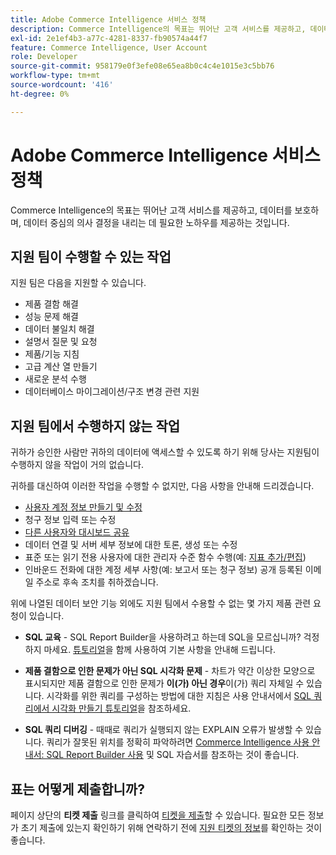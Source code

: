 ```yaml
---
title: Adobe Commerce Intelligence 서비스 정책
description: Commerce Intelligence의 목표는 뛰어난 고객 서비스를 제공하고, 데이터를 보호하며, 데이터 중심의 의사 결정을 내리는 데 필요한 노하우를 제공하는 것입니다.
exl-id: 2e1ef4b3-a77c-4281-8337-fb90574a44f7
feature: Commerce Intelligence, User Account
role: Developer
source-git-commit: 958179e0f3efe08e65ea8b0c4c4e1015e3c5bb76
workflow-type: tm+mt
source-wordcount: '416'
ht-degree: 0%

---
```


# Adobe Commerce Intelligence 서비스 정책

Commerce Intelligence의 목표는 뛰어난 고객 서비스를 제공하고, 데이터를 보호하며, 데이터 중심의 의사 결정을 내리는 데 필요한 노하우를 제공하는 것입니다.

## 지원 팀이 수행할 수 있는 작업

지원 팀은 다음을 지원할 수 있습니다.

* 제품 결함 해결
* 성능 문제 해결
* 데이터 불일치 해결
* 설명서 질문 및 요청
* 제품/기능 지침
* 고급 계산 열 만들기
* 새로운 분석 수행
* 데이터베이스 마이그레이션/구조 변경 관련 지원

## 지원 팀에서 수행하지 않는 작업

귀하가 승인한 사람만 귀하의 데이터에 액세스할 수 있도록 하기 위해 당사는 지원팀이 수행하지 않을 작업이 거의 없습니다.

귀하를 대신하여 이러한 작업을 수행할 수 없지만, 다음 사항을 안내해 드리겠습니다.

* [사용자 계정 정보 만들기 및 수정](/docs/commerce-business-intelligence/mbi/administrator/user-mgmt/user-management.html)
* 청구 정보 입력 또는 수정
* [다른 사용자와 대시보드 공유](/docs/commerce-business-intelligence/mbi/build/dashboards/share-dashboard-with-users.html?lang=en)
* 데이터 연결 및 서버 세부 정보에 대한 토론, 생성 또는 수정
* 표준 또는 읽기 전용 사용자에 대한 관리자 수준 함수 수행(예: [지표 추가/편집](/docs/commerce-business-intelligence/mbi/build/reports/ess-manage-data-metrics.html))
* 인바운드 전화에 대한 계정 세부 사항(예: 보고서 또는 청구 정보) 공개 등록된 이메일 주소로 후속 조치를 취하겠습니다.

위에 나열된 데이터 보안 기능 외에도 지원 팀에서 수용할 수 없는 몇 가지 제품 관련 요청이 있습니다.

* **SQL 교육** - SQL Report Builder을 사용하려고 하는데 SQL을 모르십니까? 걱정하지 마세요. [튜토리얼](/docs/commerce-business-intelligence/mbi/analyze/sql/sql-rpt-bldr.html)을 함께 사용하여 기본 사항을 안내해 드립니다.

* **제품 결함으로 인한 문제가 아닌 SQL 시각화 문제** - 차트가 약간 이상한 모양으로 표시되지만 제품 결함으로 인한 문제가 **이(가) 아닌 경우**&#x200B;이(가) 쿼리 자체일 수 있습니다. 시각화를 위한 쿼리를 구성하는 방법에 대한 지침은 사용 안내서에서 [SQL 쿼리에서 시각화 만들기 튜토리얼](/docs/commerce-business-intelligence/mbi/tutorials/create-visuals-from-sql.html)을 참조하세요.
* **SQL 쿼리 디버깅** - 때때로 쿼리가 실행되지 않는 EXPLAIN 오류가 발생할 수 있습니다. 쿼리가 잘못된 위치를 정확히 파악하려면 [Commerce Intelligence 사용 안내서: SQL Report Builder 사용](/docs/commerce-business-intelligence/mbi/analyze/sql/sql-rpt-bldr.html) 및 SQL 자습서를 참조하는 것이 좋습니다.

## 표는 어떻게 제출합니까?

페이지 상단의 **티켓 제출** 링크를 클릭하여 [티켓을 제출](/help/help-center-guide/help-center/magento-help-center-user-guide.md#submit-ticket)할 수 있습니다. 필요한 모든 정보가 초기 제출에 있는지 확인하기 위해 연락하기 전에 [지원 티켓의 정보](/help/help-center-guide/help-center/magento-help-center-user-guide.md#info-in-support-ticket)를 확인하는 것이 좋습니다.

